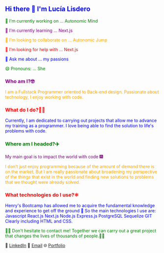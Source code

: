 ## <span style="color:blue">Hi there 👋 I'm Lucía Lisdero</span>

<span style="color:green">🔭 I'm currently working on ... Autonomic Mind</span>

<span style="color:purple">🌱 I'm currently learning ... Next.js</span>

<span style="color:orange">👯 I'm looking to collaborate on ... Autonomic Jump</span>

<span style="color:red">🤔 I'm looking for help with ... Next.js</span>

<span style="color:blue">💬 Ask me about ... my passions</span>

<span style="color:green">😄 Pronouns: ... She</span>

### <span style="color:purple">Who am I?🤓</span>
<span style="color:orange">I am a Fullstack Programmer oriented to Back-end design. Passionate about technology, I enjoy working with code.</span>

### <span style="color:red">What do I do?👩‍💻</span>
<span style="color:blue">Currently, I am dedicated to carrying out projects that allow me to advance my training as a programmer. I love being able to find the solution to life's problems with code.</span>

### <span style="color:green">Where am I headed?✈️</span>
<span style="color:purple">My main goal is to impact the world with code 🎆</span>

<span style="color:orange">I don't just enjoy programming because of the amount of demand there is on the market. But I am really passionate about broadening my perspective of the things that exist in the world and finding new solutions to problems that we thought were already solved.</span>

### <span style="color:red">What technologies do I use?⚛️</span>
<span style="color:blue">Henry's Bootcamp has allowed me to acquire the fundamental knowledge and experience to get off the ground 🚀 So the main technologies I use are: Javascript React.js Next.js Node.js Express.js PostgreSQL Sequelize GIT Clearly including HTML and CSS.</span>

<span style="color:green">🚀📲 Don't hesitate to contact me! Together we can carry out a great project that changes the lives of thousands of people.📲🚀</span>

📲 [LinkedIn](https://www.linkedin.com/in/lulisdero/)
📧 [Email](mailto:lulisdero20@gmail.com)
🌐 [Portfolio](https://lulisderoo20.github.io/Lulisderoo20/)
